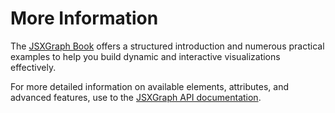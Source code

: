 # More Information

The [JSXGraph Book](https://ipesek.github.io/jsxgraphbook/) offers a structured introduction and numerous practical examples to help you build dynamic and interactive visualizations effectively.

For more detailed information on available elements, attributes, and advanced features, use to the [JSXGraph API documentation](/api). 

